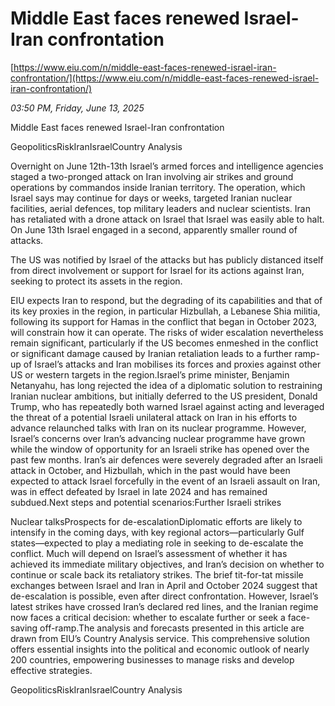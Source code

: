 # Middle East faces renewed Israel-Iran confrontation

[https://www.eiu.com/n/middle-east-faces-renewed-israel-iran-confrontation/](https://www.eiu.com/n/middle-east-faces-renewed-israel-iran-confrontation/)

*03:50 PM, Friday, June 13, 2025*

Middle East faces renewed Israel-Iran confrontation

GeopoliticsRiskIranIsraelCountry Analysis

Overnight on June 12th-13th Israel’s armed forces and intelligence agencies staged a two-pronged attack on Iran involving air strikes and ground operations by commandos inside Iranian territory. The operation, which Israel says may continue for days or weeks, targeted Iranian nuclear facilities, aerial defences, top military leaders and nuclear scientists. Iran has retaliated with a drone attack on Israel that Israel was easily able to halt. On June 13th Israel engaged in a second, apparently smaller round of attacks.

The US was notified by Israel of the attacks but has publicly distanced itself from direct involvement or support for Israel for its actions against Iran, seeking to protect its assets in the region.

EIU expects Iran to respond, but the degrading of its capabilities and that of its key proxies in the region, in particular Hizbullah, a Lebanese Shia militia, following its support for Hamas in the conflict that began in October 2023, will constrain how it can operate. The risks of wider escalation nevertheless remain significant, particularly if the US becomes enmeshed in the conflict or significant damage caused by Iranian retaliation leads to a further ramp-up of Israel’s attacks and Iran mobilises its forces and proxies against other US or western targets in the region.Israel’s prime minister, Benjamin Netanyahu, has long rejected the idea of a diplomatic solution to restraining Iranian nuclear ambitions, but initially deferred to the US president, Donald Trump, who has repeatedly both warned Israel against acting and leveraged the threat of a potential Israeli unilateral attack on Iran in his efforts to advance relaunched talks with Iran on its nuclear programme. However, Israel’s concerns over Iran’s advancing nuclear programme have grown while the window of opportunity for an Israeli strike has opened over the past few months. Iran’s air defences were severely degraded after an Israeli attack in October, and Hizbullah, which in the past would have been expected to attack Israel forcefully in the event of an Israeli assault on Iran, was in effect defeated by Israel in late 2024 and has remained subdued.Next steps and potential scenarios:Further Israeli strikes

Nuclear talksProspects for de-escalationDiplomatic efforts are likely to intensify in the coming days, with key regional actors—particularly Gulf states—expected to play a mediating role in seeking to de-escalate the conflict. Much will depend on Israel’s assessment of whether it has achieved its immediate military objectives, and Iran’s decision on whether to continue or scale back its retaliatory strikes. The brief tit-for-tat missile exchanges between Israel and Iran in April and October 2024 suggest that de-escalation is possible, even after direct confrontation. However, Israel’s latest strikes have crossed Iran’s declared red lines, and the Iranian regime now faces a critical decision: whether to escalate further or seek a face-saving off-ramp.The analysis and forecasts presented in this article are drawn from EIU’s Country Analysis service. This comprehensive solution offers essential insights into the political and economic outlook of nearly 200 countries, empowering businesses to manage risks and develop effective strategies.

GeopoliticsRiskIranIsraelCountry Analysis

